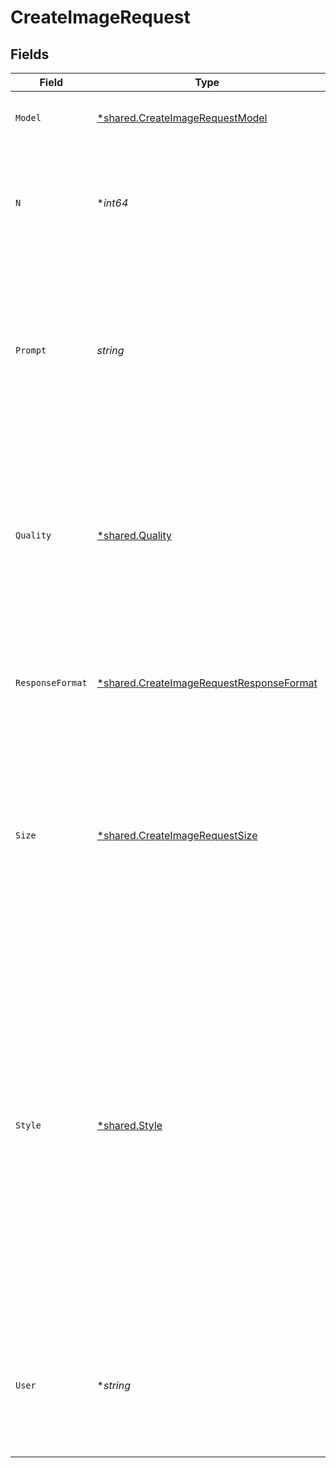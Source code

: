 # CreateImageRequest


## Fields

| Field                                                                                                                                                                                                                                                                                    | Type                                                                                                                                                                                                                                                                                     | Required                                                                                                                                                                                                                                                                                 | Description                                                                                                                                                                                                                                                                              | Example                                                                                                                                                                                                                                                                                  |
| ---------------------------------------------------------------------------------------------------------------------------------------------------------------------------------------------------------------------------------------------------------------------------------------- | ---------------------------------------------------------------------------------------------------------------------------------------------------------------------------------------------------------------------------------------------------------------------------------------- | ---------------------------------------------------------------------------------------------------------------------------------------------------------------------------------------------------------------------------------------------------------------------------------------- | ---------------------------------------------------------------------------------------------------------------------------------------------------------------------------------------------------------------------------------------------------------------------------------------- | ---------------------------------------------------------------------------------------------------------------------------------------------------------------------------------------------------------------------------------------------------------------------------------------- |
| `Model`                                                                                                                                                                                                                                                                                  | [*shared.CreateImageRequestModel](../../models/shared/createimagerequestmodel.md)                                                                                                                                                                                                        | :heavy_minus_sign:                                                                                                                                                                                                                                                                       | The model to use for image generation.                                                                                                                                                                                                                                                   | dall-e-3                                                                                                                                                                                                                                                                                 |
| `N`                                                                                                                                                                                                                                                                                      | **int64*                                                                                                                                                                                                                                                                                 | :heavy_minus_sign:                                                                                                                                                                                                                                                                       | The number of images to generate. Must be between 1 and 10. For `dall-e-3`, only `n=1` is supported.                                                                                                                                                                                     | 1                                                                                                                                                                                                                                                                                        |
| `Prompt`                                                                                                                                                                                                                                                                                 | *string*                                                                                                                                                                                                                                                                                 | :heavy_check_mark:                                                                                                                                                                                                                                                                       | A text description of the desired image(s). The maximum length is 1000 characters for `dall-e-2` and 4000 characters for `dall-e-3`.                                                                                                                                                     | A cute baby sea otter                                                                                                                                                                                                                                                                    |
| `Quality`                                                                                                                                                                                                                                                                                | [*shared.Quality](../../models/shared/quality.md)                                                                                                                                                                                                                                        | :heavy_minus_sign:                                                                                                                                                                                                                                                                       | The quality of the image that will be generated. `hd` creates images with finer details and greater consistency across the image. This param is only supported for `dall-e-3`.                                                                                                           | standard                                                                                                                                                                                                                                                                                 |
| `ResponseFormat`                                                                                                                                                                                                                                                                         | [*shared.CreateImageRequestResponseFormat](../../models/shared/createimagerequestresponseformat.md)                                                                                                                                                                                      | :heavy_minus_sign:                                                                                                                                                                                                                                                                       | The format in which the generated images are returned. Must be one of `url` or `b64_json`.                                                                                                                                                                                               | url                                                                                                                                                                                                                                                                                      |
| `Size`                                                                                                                                                                                                                                                                                   | [*shared.CreateImageRequestSize](../../models/shared/createimagerequestsize.md)                                                                                                                                                                                                          | :heavy_minus_sign:                                                                                                                                                                                                                                                                       | The size of the generated images. Must be one of `256x256`, `512x512`, or `1024x1024` for `dall-e-2`. Must be one of `1024x1024`, `1792x1024`, or `1024x1792` for `dall-e-3` models.                                                                                                     | 1024x1024                                                                                                                                                                                                                                                                                |
| `Style`                                                                                                                                                                                                                                                                                  | [*shared.Style](../../models/shared/style.md)                                                                                                                                                                                                                                            | :heavy_minus_sign:                                                                                                                                                                                                                                                                       | The style of the generated images. Must be one of `vivid` or `natural`. Vivid causes the model to lean towards generating hyper-real and dramatic images. Natural causes the model to produce more natural, less hyper-real looking images. This param is only supported for `dall-e-3`. | vivid                                                                                                                                                                                                                                                                                    |
| `User`                                                                                                                                                                                                                                                                                   | **string*                                                                                                                                                                                                                                                                                | :heavy_minus_sign:                                                                                                                                                                                                                                                                       | A unique identifier representing your end-user, which can help OpenAI to monitor and detect abuse. [Learn more](/docs/guides/safety-best-practices/end-user-ids).<br/>                                                                                                                   | user-1234                                                                                                                                                                                                                                                                                |